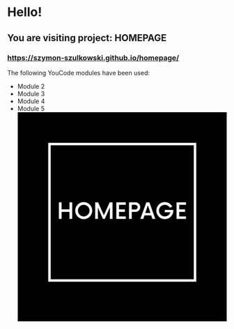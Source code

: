 # Hello!
## You are visiting project: HOMEPAGE
### https://szymon-szulkowski.github.io/homepage/
The following YouCode modules have been used:
- Module 2
- Module 3
- Module 4
- Module 5
![HOMEPAGE](/homepageImage.png)
